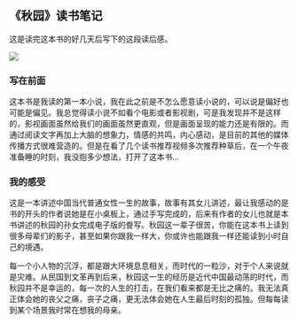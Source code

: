 ## 《秋园》读书笔记

这是读完这本书的好几天后写下的这段读后感。

![](https://img3.doubanio.com/view/subject/l/public/s33640730.jpg)

### 写在前面

这本书是我读的第一本小说，我在此之前是不怎么愿意读小说的，可以说是偏好也可能是偏见。我总觉得读小说不如看个电影或者影视剧，可是我发现并不是这样的，影视画面虽然给我们的画面虽然更直观，但是画面呈现的能力还是有限的。而通过阅读文字再加上大脑的想象力，情感的共鸣，内心感动，是目前的其他的媒体传播方式很难营造的。但是在看了几个读书推荐视频多次推荐种草后，在一个午夜准备睡的时刻，我没抱多少想法，打开了这本书...

### 我的感受

这是一本讲述中国当代普通女性一生的故事，故事有其女儿讲述，最让我感动的是书的开头的作者说她是在小桌板上，通过手写完成的，后来有作者的女儿也就是本书讲述的秋园的孙女完成电子版的誊写。秋园这一辈子很苦，你能在这本书上读到很多母辈们的影子，甚至如果你跟我一样大，你或许也能跟我一样还能读到小时自己的境遇。

每一个小人物的沉浮，都是跟大环境息息相关，而时代的一粒沙，对于个人来说就是灾难。从民国到文革再到后来，秋园这一生的经历是近代中国最动荡的时代，而秋园并不是幸运的，每一次的人生的打击，在我们看来都是无比之痛的。我无法真正体会她的丧父之痛，丧子之痛，更无法体会她在人生最后时刻的孤独。但每每读到某个场景我时常在想我的母亲。



